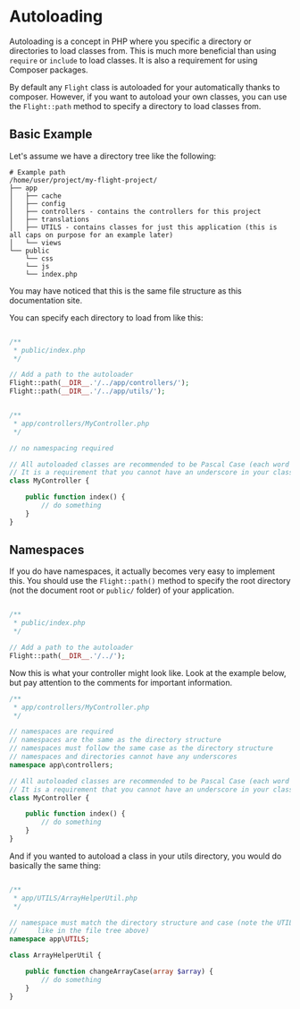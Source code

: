 # Autoloading

Autoloading is a concept in PHP where you specific a directory or directories to load classes from. This is much more beneficial than using `require` or `include` to load classes. It is also a requirement for using Composer packages.

By default any `Flight` class is autoloaded for your automatically thanks to composer. However, if you want to autoload your own classes, you can use the `Flight::path` method to specify a directory to load classes from.

## Basic Example

Let's assume we have a directory tree like the following:

```text
# Example path
/home/user/project/my-flight-project/
├── app
│   ├── cache
│   ├── config
│   ├── controllers - contains the controllers for this project
│   ├── translations
│   ├── UTILS - contains classes for just this application (this is all caps on purpose for an example later)
│   └── views
└── public
    └── css
	└── js
	└── index.php
```

You may have noticed that this is the same file structure as this documentation site.

You can specify each directory to load from like this:

```php

/**
 * public/index.php
 */

// Add a path to the autoloader
Flight::path(__DIR__.'/../app/controllers/');
Flight::path(__DIR__.'/../app/utils/');


/**
 * app/controllers/MyController.php
 */

// no namespacing required

// All autoloaded classes are recommended to be Pascal Case (each word capitalized, no spaces)
// It is a requirement that you cannot have an underscore in your class name
class MyController {

	public function index() {
		// do something
	}
}
```

## Namespaces

If you do have namespaces, it actually becomes very easy to implement this. You should use the `Flight::path()` method to specify the root directory (not the document root or `public/` folder) of your application.

```php

/**
 * public/index.php
 */

// Add a path to the autoloader
Flight::path(__DIR__.'/../');
```

Now this is what your controller might look like. Look at the example below, but pay attention to the comments for important information.

```php
/**
 * app/controllers/MyController.php
 */

// namespaces are required
// namespaces are the same as the directory structure
// namespaces must follow the same case as the directory structure
// namespaces and directories cannot have any underscores
namespace app\controllers;

// All autoloaded classes are recommended to be Pascal Case (each word capitalized, no spaces)
// It is a requirement that you cannot have an underscore in your class name
class MyController {

	public function index() {
		// do something
	}
}
```

And if you wanted to autoload a class in your utils directory, you would do basically the same thing:

```php

/**
 * app/UTILS/ArrayHelperUtil.php
 */

// namespace must match the directory structure and case (note the UTILS directory is all caps
//     like in the file tree above)
namespace app\UTILS;

class ArrayHelperUtil {

	public function changeArrayCase(array $array) {
		// do something
	}
}
```


